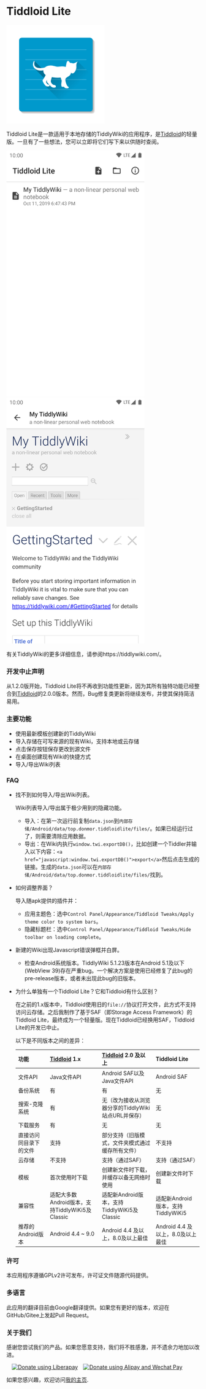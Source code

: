 # Tiddloid Lite

![avatar](img/Tiddloid.png)


Tiddloid Lite是一款适用于本地存储的TiddlyWiki的应用程序，是[Tiddloid](https://gitee.com/donmor/Tiddloid)的轻量版。一旦有了一些想法，您可以立即将它们写下来以供随时查阅。

<img src="img/img01.png" width="360" height="640" alt="01"/>&emsp;&emsp;<img src="img/img02.png" width="360" height="640" alt="02"/>

有关TiddlyWiki的更多详细信息，请参阅https://tiddlywiki.com/。

### 开发中止声明

从1.2.0版开始，Tiddloid Lite将不再收到功能性更新，因为其所有独特功能已经整合到[Tiddloid](https://gitee.com/donmor/Tiddloid)的2.0.0版本。然而，Bug修复类更新将继续发布，并使其保持简洁易用。

### 主要功能

* 使用最新模板创建新的TiddlyWiki
* 导入存储在可写来源的现有Wiki，支持本地或云存储
* 点击保存按钮保存更改到源文件
* 在桌面创建现有Wiki的快捷方式
* 导入/导出Wiki列表

### FAQ

* 找不到如何导入/导出Wiki列表。

    Wiki列表导入/导出属于极少用到的隐藏功能。

    * 导入：在第一次运行前复制`data.json`到`内部存储/Android/data/top.donmor.tiddloidlite/files/`。如果已经运行过了，则需要清除应用数据。
    * 导出：在Wiki内执行`window.twi.exportDB()`，比如创建一个Tiddler并输入以下内容：`<a href="javascript:window.twi.exportDB()">export</a>`然后点击生成的链接。生成的`data.json`可以在`内部存储/Android/data/top.donmor.tiddloidlite/files/`找到。

* 如何调整界面？

    导入随apk提供的插件并： 

    * 应用主题色：选中`Control Panel/Appearance/Tiddloid Tweaks/Apply theme color to system bars`。
    * 隐藏标题栏：选中`Control Panel/Appearance/Tiddloid Tweaks/Hide toolbar on loading complete`。

* 新建的Wiki出现Javascript错误弹框并白屏。

    * 检查Android系统版本。TiddlyWiki 5.1.23版本在Android 5.1及以下(WebView 39)存在严重bug。一个解决方案是使用已经修复了此bug的pre-release版本，或者未出现此bug的旧版本。

* 为什么单独有一个Tiddloid Lite？它和Tiddloid有什么区别？

    在之前的1.x版本中，Tiddloid使用旧的`file://`协议打开文件，此方式不支持访问云存储。之后我制作了基于SAF（即Storage Access Framework）的Tiddloid Lite，最终成为一个轻量版。现在Tiddloid已经换用SAF，Tiddloid Lite的开发已中止。

    以下是不同版本之间的差异：

    | 功能                               | [Tiddloid](https://gitee.com/donmor/Tiddloid) 1.x | [Tiddloid](https://gitee.com/donmor/Tiddloid) 2.0 及以上 | Tiddloid Lite |
    | ----------------------------------------- | ------------- | ------------------------------------------------------------ | -------------------------------- |
    | 文件API                                | Java文件API | Android SAF以及 Java文件API  | Android SAF |
    | 备份系统                        | 有          | 有                                                         | 无                              |
    | 搜索-克隆系统        | 有         | 无（改为接收从浏览器分享的TiddlyWiki站点URL并保存） | 无                              |
    | 下载服务                           | 有          | 无                                                          | 无                              |
    | 直接访问同目录下的文件 | 支持         | 部分支持（旧版模式，文件夹模式通过缓存所有文件） | 不支持                            |
    | 云存储                          | 不支持         | 支持（通过SAF）                                          | 支持（通过SAF）           |
    | 模板 | 首次使用时下载 | 创建新文件时下载，并缓存以备无网络时使用            |创建新文件时下载|
    | 兼容性 | 适配大多数Android版本，支持TiddlyWiKi5及Classic | 适配新Android版本，支持TiddlyWiKi5及Classic |适配新Android版本，支持TiddlyWiKi5|
    | 推荐的Android版本 | Android 4.4 ~ 9.0 | Android 4.4 及以上，8.0及以上最佳 |Android 4.4 及以上，8.0及以上最佳|


### 许可

本应用程序遵循GPLv2许可发布，许可证文件随源代码提供。

### 多语言

此应用的翻译目前由Google翻译提供。如果您有更好的版本，欢迎在GitHub/Gitee上发起Pull Request。

### 关于我们

感谢您尝试我们的产品。如果您愿意支持，我们将不胜感激，并不遗余力地加以改进。

&ensp;&ensp;<a href="https://liberapay.com/donmor3000/donate"><img alt="Donate using Liberapay" src="https://liberapay.com/assets/widgets/donate.svg" height="30" /></a>&ensp;&ensp;<a href="https://donmor.top/#DonationQrCode"><img alt="Donate using Alipay and Wechat Pay" src="https://donmor.top/img/aliwechat.svg" height="30" /></a>

如果您感兴趣，欢迎访问[我的主页](https://donmor.top/).
